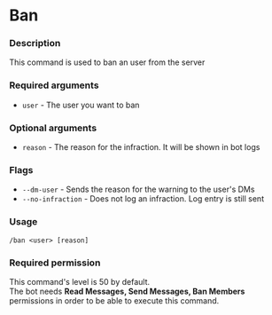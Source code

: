 # Ban

### **Description**

This command is used to ban an user from the server

### **Required arguments**

* `user` - The user you want to ban

### **Optional arguments**

* `reason` - The reason for the infraction. It will be shown in bot logs

### Flags

* `--dm-user` - Sends the reason for the warning to the user's DMs
* `--no-infraction` - Does not log an infraction. Log entry is still sent

### **Usage**

```
/ban <user> [reason]
```

### **Required permission**

This command's level is 50 by default.\
The bot needs **Read Messages, Send Messages, Ban Members** permissions in order to be able to execute this command.
